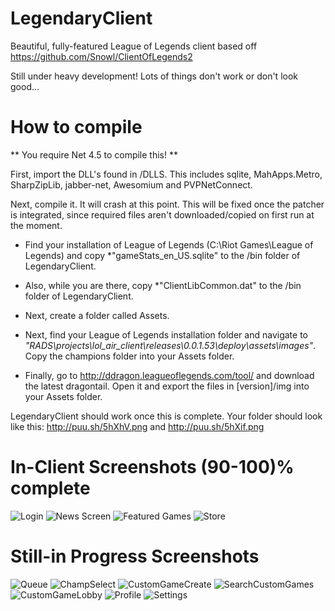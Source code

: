 LegendaryClient
===============

Beautiful, fully-featured League of Legends client based off https://github.com/Snowl/ClientOfLegends2

Still under heavy development! Lots of things don't work or don't look good...

How to compile
===========

** You require Net 4.5 to compile this! **

First, import the DLL's found in /DLLS. This includes sqlite, MahApps.Metro, SharpZipLib, jabber-net, Awesomium and PVPNetConnect.

Next, compile it. It will crash at this point. This will be fixed once the patcher is integrated, since required files aren't downloaded/copied on first run at the moment.

* Find your installation of League of Legends (C:\Riot Games\League of Legends) and copy *"gameStats_en_US.sqlite" to the /bin folder of LegendaryClient. 

* Also, while you are there, copy *"ClientLibCommon.dat" to the /bin folder of LegendaryClient.

* Next, create a folder called Assets.

* Next, find your League of Legends installation folder and navigate to *"RADS\projects\lol_air_client\releases\0.0.1.53\deploy\assets\images"*. Copy the champions folder into your Assets folder. 

* Finally, go to http://ddragon.leagueoflegends.com/tool/ and download the latest dragontail. Open it and export the files in [version]/img into your Assets folder.
 
LegendaryClient should work once this is complete. Your folder should look like this: http://puu.sh/5hXhV.png and http://puu.sh/5hXif.png

In-Client Screenshots (90-100)% complete
=====================

![Login](http://i.imgur.com/KlRS9G2.jpg)
![News Screen](http://i.imgur.com/rpGDhZ1.png)
![Featured Games](http://i.imgur.com/UTuh1e8.png)
![Store](http://i.imgur.com/VvdjTrA.png)

Still-in Progress Screenshots 
=============================

![Queue](http://i.imgur.com/BuDdtyd.png)
![ChampSelect](http://i.imgur.com/DDxPMFj.png)
![CustomGameCreate](http://i.imgur.com/AZ74Y7L.png)
![SearchCustomGames](http://i.imgur.com/1j5Yw8c.png)
![CustomGameLobby](http://i.imgur.com/YA8JLTa.png)
![Profile](http://i.imgur.com/1Oag2Rf.png)
![Settings](http://i.imgur.com/ZTktZTY.png)

